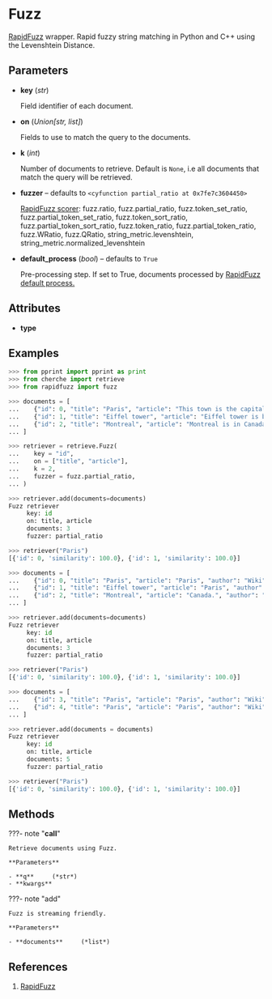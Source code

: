 # Fuzz

[RapidFuzz](https://github.com/maxbachmann/RapidFuzz) wrapper. Rapid fuzzy string matching in Python and C++ using the Levenshtein Distance.



## Parameters

- **key** (*str*)

    Field identifier of each document.

- **on** (*Union[str, list]*)

    Fields to use to match the query to the documents.

- **k** (*int*)

    Number of documents to retrieve. Default is `None`, i.e all documents that match the query will be retrieved.

- **fuzzer** – defaults to `<cyfunction partial_ratio at 0x7fe7c3604450>`

    [RapidFuzz scorer](https://maxbachmann.github.io/RapidFuzz/Usage/fuzz.html): fuzz.ratio, fuzz.partial_ratio, fuzz.token_set_ratio, fuzz.partial_token_set_ratio, fuzz.token_sort_ratio, fuzz.partial_token_sort_ratio, fuzz.token_ratio, fuzz.partial_token_ratio, fuzz.WRatio, fuzz.QRatio, string_metric.levenshtein, string_metric.normalized_levenshtein

- **default_process** (*bool*) – defaults to `True`

    Pre-processing step. If set to True, documents processed by [RapidFuzz default process.](https://maxbachmann.github.io/RapidFuzz/Usage/utils.html)


## Attributes

- **type**


## Examples

```python
>>> from pprint import pprint as print
>>> from cherche import retrieve
>>> from rapidfuzz import fuzz

>>> documents = [
...    {"id": 0, "title": "Paris", "article": "This town is the capital of France", "author": "Wiki", "tags": ["paris", "capital"]},
...    {"id": 1, "title": "Eiffel tower", "article": "Eiffel tower is based in Paris", "author": "Wiki", "tags": ["paris", "eiffel", "tower"]},
...    {"id": 2, "title": "Montreal", "article": "Montreal is in Canada.", "author": "Wiki", "tags": ["canada", "montreal"]},
... ]

>>> retriever = retrieve.Fuzz(
...    key = "id",
...    on = ["title", "article"],
...    k = 2,
...    fuzzer = fuzz.partial_ratio,
... )

>>> retriever.add(documents=documents)
Fuzz retriever
     key: id
     on: title, article
     documents: 3
     fuzzer: partial_ratio

>>> retriever("Paris")
[{'id': 0, 'similarity': 100.0}, {'id': 1, 'similarity': 100.0}]

>>> documents = [
...    {"id": 0, "title": "Paris", "article": "Paris", "author": "Wiki", "tags": ["paris", "capital"]},
...    {"id": 1, "title": "Eiffel tower", "article": "Paris", "author": "Wiki", "tags": ["paris", "eiffel", "tower"]},
...    {"id": 2, "title": "Montreal", "article": "Canada.", "author": "Wiki", "tags": ["canada", "montreal"]},
... ]

>>> retriever.add(documents=documents)
Fuzz retriever
     key: id
     on: title, article
     documents: 3
     fuzzer: partial_ratio

>>> retriever("Paris")
[{'id': 0, 'similarity': 100.0}, {'id': 1, 'similarity': 100.0}]

>>> documents = [
...    {"id": 3, "title": "Paris", "article": "Paris", "author": "Wiki", "tags": ["paris", "capital"]},
...    {"id": 4, "title": "Paris", "article": "Paris", "author": "Wiki", "tags": ["paris", "eiffel", "tower"]},
... ]

>>> retriever.add(documents = documents)
Fuzz retriever
     key: id
     on: title, article
     documents: 5
     fuzzer: partial_ratio

>>> retriever("Paris")
[{'id': 0, 'similarity': 100.0}, {'id': 1, 'similarity': 100.0}]
```

## Methods

???- note "__call__"

    Retrieve documents using Fuzz.

    **Parameters**

    - **q**     (*str*)    
    - **kwargs**    
    
???- note "add"

    Fuzz is streaming friendly.

    **Parameters**

    - **documents**     (*list*)    
    
## References

1. [RapidFuzz](https://github.com/maxbachmann/RapidFuzz)

